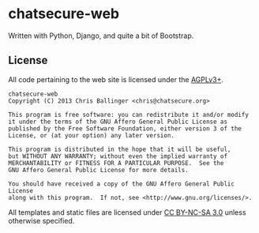 chatsecure-web
=====================

Written with Python, Django, and quite a bit of Bootstrap.

License
-------

All code pertaining to the web site is licensed under the [AGPLv3+](http://www.gnu.org/licenses/agpl-3.0.html).

    chatsecure-web
    Copyright (C) 2013 Chris Ballinger <chris@chatsecure.org>

    This program is free software: you can redistribute it and/or modify
    it under the terms of the GNU Affero General Public License as
    published by the Free Software Foundation, either version 3 of the
    License, or (at your option) any later version.

    This program is distributed in the hope that it will be useful,
    but WITHOUT ANY WARRANTY; without even the implied warranty of
    MERCHANTABILITY or FITNESS FOR A PARTICULAR PURPOSE.  See the
    GNU Affero General Public License for more details.

    You should have received a copy of the GNU Affero General Public License
    along with this program.  If not, see <http://www.gnu.org/licenses/>.
    
All templates and static files are licensed under [CC BY-NC-SA 3.0](http://creativecommons.org/licenses/by-nc-sa/3.0/us/) unless otherwise specified.